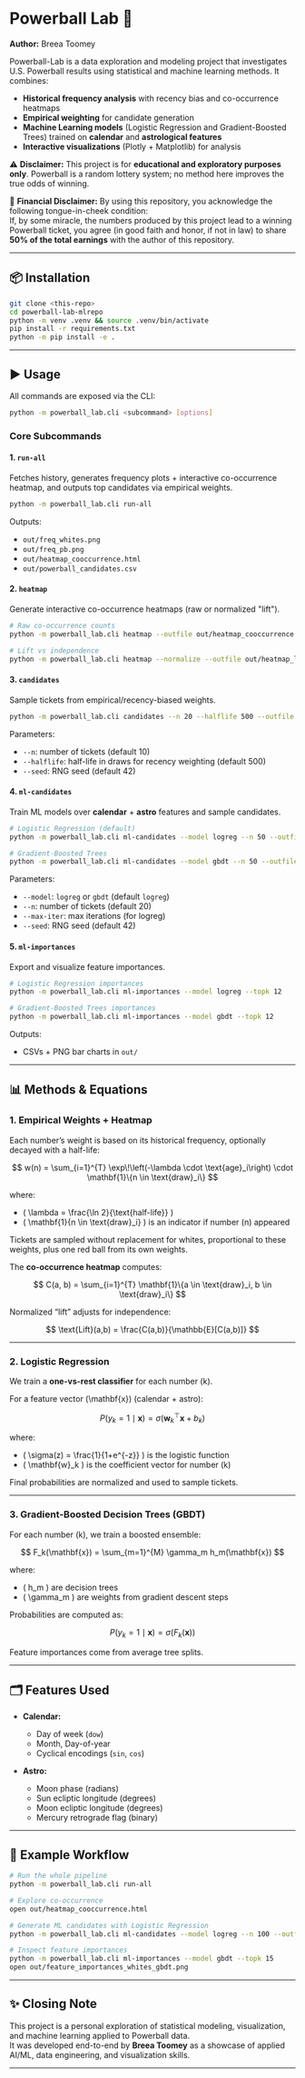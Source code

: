 # Powerball Lab 🎲

**Author:** Breea Toomey  

Powerball-Lab is a data exploration and modeling project that investigates U.S. Powerball results using statistical and machine learning methods. It combines:

- **Historical frequency analysis** with recency bias and co-occurrence heatmaps  
- **Empirical weighting** for candidate generation  
- **Machine Learning models** (Logistic Regression and Gradient-Boosted Trees) trained on **calendar** and **astrological features**  
- **Interactive visualizations** (Plotly + Matplotlib) for analysis  

⚠️ **Disclaimer:** This project is for **educational and exploratory purposes only**. Powerball is a random lottery system; no method here improves the true odds of winning.

🚨 **Financial Disclaimer:** 
By using this repository, you acknowledge the following tongue-in-cheek condition:  
If, by some miracle, the numbers produced by this project lead to a winning Powerball ticket, you agree (in good faith and honor, if not in law) to share **50% of the total earnings** with the author of this repository.

---

## 📦 Installation

```bash
git clone <this-repo>
cd powerball-lab-mlrepo
python -m venv .venv && source .venv/bin/activate
pip install -r requirements.txt
python -m pip install -e .
```

---

## ▶️ Usage

All commands are exposed via the CLI:

```bash
python -m powerball_lab.cli <subcommand> [options]
```

### Core Subcommands

#### 1. `run-all`

Fetches history, generates frequency plots + interactive co-occurrence heatmap, and outputs top candidates via empirical weights.

```bash
python -m powerball_lab.cli run-all
```

Outputs:
- `out/freq_whites.png`  
- `out/freq_pb.png`  
- `out/heatmap_cooccurrence.html`  
- `out/powerball_candidates.csv`  

#### 2. `heatmap`

Generate interactive co-occurrence heatmaps (raw or normalized "lift").

```bash
# Raw co-occurrence counts
python -m powerball_lab.cli heatmap --outfile out/heatmap_cooccurrence.html

# Lift vs independence
python -m powerball_lab.cli heatmap --normalize --outfile out/heatmap_lift.html
```

#### 3. `candidates`

Sample tickets from empirical/recency-biased weights.

```bash
python -m powerball_lab.cli candidates --n 20 --halflife 500 --outfile out/empirical_candidates.csv
```

Parameters:
- `--n`: number of tickets (default 10)  
- `--halflife`: half-life in draws for recency weighting (default 500)  
- `--seed`: RNG seed (default 42)  

#### 4. `ml-candidates`

Train ML models over **calendar** + **astro** features and sample candidates.

```bash
# Logistic Regression (default)
python -m powerball_lab.cli ml-candidates --model logreg --n 50 --outfile out/ml_candidates_logreg.csv

# Gradient-Boosted Trees
python -m powerball_lab.cli ml-candidates --model gbdt --n 50 --outfile out/ml_candidates_gbdt.csv
```

Parameters:
- `--model`: `logreg` or `gbdt` (default `logreg`)  
- `--n`: number of tickets (default 20)  
- `--max-iter`: max iterations (for logreg)  
- `--seed`: RNG seed (default 42)  

#### 5. `ml-importances`

Export and visualize feature importances.

```bash
# Logistic Regression importances
python -m powerball_lab.cli ml-importances --model logreg --topk 12

# Gradient-Boosted Trees importances
python -m powerball_lab.cli ml-importances --model gbdt --topk 12
```

Outputs:
- CSVs + PNG bar charts in `out/`

---

## 📊 Methods & Equations

### 1. Empirical Weights + Heatmap

Each number’s weight is based on its historical frequency, optionally decayed with a half-life:

$$
w(n) = \sum_{i=1}^{T} \exp\!\left(-\lambda \cdot \text{age}_i\right) \cdot \mathbf{1}\{n \in \text{draw}_i\}
$$

where:
- \( \lambda = \frac{\ln 2}{\text{half-life}} \)  
- \( \mathbf{1}\{n \in \text{draw}_i\} \) is an indicator if number \(n\) appeared  

Tickets are sampled without replacement for whites, proportional to these weights, plus one red ball from its own weights.

The **co-occurrence heatmap** computes:

$$
C(a, b) = \sum_{i=1}^{T} \mathbf{1}\{a \in \text{draw}_i, b \in \text{draw}_i\}
$$

Normalized “lift” adjusts for independence:

$$
\text{Lift}(a,b) = \frac{C(a,b)}{\mathbb{E}[C(a,b)]}
$$

---

### 2. Logistic Regression

We train a **one-vs-rest classifier** for each number \(k\).

For a feature vector \(\mathbf{x}\) (calendar + astro):

$$
P(y_k = 1 \mid \mathbf{x}) = \sigma(\mathbf{w}_k^\top \mathbf{x} + b_k)
$$

where:
- \( \sigma(z) = \frac{1}{1+e^{-z}} \) is the logistic function  
- \( \mathbf{w}_k \) is the coefficient vector for number \(k\)  

Final probabilities are normalized and used to sample tickets.

---

### 3. Gradient-Boosted Decision Trees (GBDT)

For each number \(k\), we train a boosted ensemble:

$$
F_k(\mathbf{x}) = \sum_{m=1}^{M} \gamma_m h_m(\mathbf{x})
$$

where:
- \( h_m \) are decision trees  
- \( \gamma_m \) are weights from gradient descent steps  

Probabilities are computed as:

$$
P(y_k = 1 \mid \mathbf{x}) = \sigma(F_k(\mathbf{x}))
$$

Feature importances come from average tree splits.

---

## 🗂️ Features Used

- **Calendar:**  
  - Day of week (`dow`)  
  - Month, Day-of-year  
  - Cyclical encodings (`sin`, `cos`)  

- **Astro:**  
  - Moon phase (radians)  
  - Sun ecliptic longitude (degrees)  
  - Moon ecliptic longitude (degrees)  
  - Mercury retrograde flag (binary)  

---

## 🧪 Example Workflow

```bash
# Run the whole pipeline
python -m powerball_lab.cli run-all

# Explore co-occurrence
open out/heatmap_cooccurrence.html

# Generate ML candidates with Logistic Regression
python -m powerball_lab.cli ml-candidates --model logreg --n 100 --outfile out/ml_logreg.csv

# Inspect feature importances
python -m powerball_lab.cli ml-importances --model gbdt --topk 15
open out/feature_importances_whites_gbdt.png
```

---

## ✨ Closing Note

This project is a personal exploration of statistical modeling, visualization, and machine learning applied to Powerball data.  
It was developed end-to-end by **Breea Toomey** as a showcase of applied AI/ML, data engineering, and visualization skills.

---
